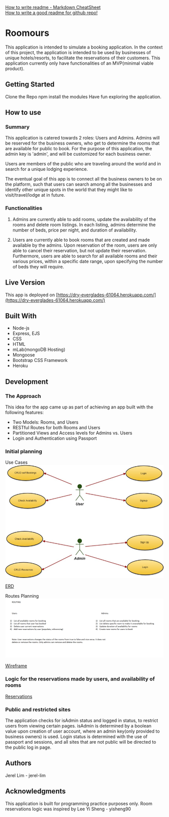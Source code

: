 [How to write readme - Markdown CheatSheet](https://github.com/adam-p/markdown-here/wiki/Markdown-Cheatsheet)  
[How to write a good readme for github repo!](https://gist.github.com/PurpleBooth/109311bb0361f32d87a2)

# Roomours

This application is intended to simulate a booking application. In the context of this project, the application is intended to be used by businesses of unique hotels/resorts, to facilitate the reservations of their customers. This application currently only have functionalities of an MVP(minimal viable product).


## Getting Started

Clone the Repo
npm install the modules
Have fun exploring the application.

## How to use
### Summary
This application is catered towards 2 roles: Users and Admins. Admins will be reserved for the business owners, who get to determine the rooms that are available for public to book. For the purpose of this application, the admin key is 'admin', and will be customized for each business owner.

Users are members of the public who are traveling around the world and in search for a unique lodging experience.

The eventual goal of this app is to connect all the business owners to be on the platform, such that users can search among all the businesses and identify other unique spots in the world that they might like to visit/travel/lodge at in future.

### Functionalities

1) Admins are currently able to add rooms, update the availability of the rooms and delete room listings. In each listing, admins determine the number of beds, price per night, and duration of availability.

2) Users are currently able to book rooms that are created and made available by the admins. Upon reservation of the room, users are only able to cancel their reservation, but not update their reservation. Furthermore, users are able to search for all available rooms and their various prices, within a specific date range, upon specifying the number of beds they will require.

## Live Version

This app is deployed on [https://dry-everglades-61064.herokuapp.com/](https://dry-everglades-61064.herokuapp.com/)


## Built With
* Node-js
* Express, EJS
* CSS
* HTML
* mLab(mongoDB Hosting)
* Mongoose
* Bootstrap CSS Framework
* Heroku


## Development
### The Approach
This idea for the app came up as part of achieving an app built with the following features:
* Two Models: Rooms, and Users
* RESTful Routes for both Rooms and Users
* Partitioned Views and Access levels for Admins vs. Users
* Login and Authentication using Passport

### Initial planning
Use Cases
![Use Cases](https://github.com/jerel-lim/wdi-sg-project-2/blob/master/assets/Use%20Cases.jpg)

[ERD](https://github.com/jerel-lim/wdi-sg-project-2/blob/master/assets/ERD.pdf)

Routes Planning
![routes](https://github.com/jerel-lim/wdi-sg-project-2/blob/master/assets/Routes.PNG)

[Wireframe](https://github.com/jerel-lim/wdi-sg-project-2/blob/master/assets/wireframe.pdf)


### Logic for the reservations made by users, and availability of rooms
[Reservations](https://github.com/jerel-lim/wdi-sg-project-2/blob/master/assets/User%20Reservations.pdf)

### Public and restricted sites
The application checks for isAdmin status and logged in status, to restrict users from viewing certain pages. isAdmin is determined by a boolean value upon creation of user account, where an admin key(only provided to business owners) is used.
Login status is determined with the use of passport and sessions, and all sites that are not public will be directed to the public log in page.

## Authors

Jerel Lim - jerel-lim

## Acknowledgments
This application is built for programming practice purposes only. Room reservations logic was inspired by Lee Yi Sheng - yisheng90
